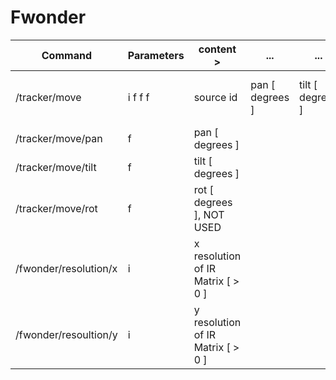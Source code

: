 # Fwonder

| Command|Parameters |content         >|...|...|...|...|...|
| -- | --  | -- | -- | -- | -- | --  | -- |
|/tracker/move|i f f f|source id|pan [ degrees ]|tilt [ degrees ]|rot [ degrees ], NOT USED| | |
|/tracker/move/pan|f|pan [ degrees ]| | | | | |
|/tracker/move/tilt|f|tilt [ degrees ]| | | | | |
|/tracker/move/rot|f|rot [ degrees ], NOT USED| | | | | |
|/fwonder/resolution/x|i|x resolution of IR Matrix [ > 0 ]| | | | | |
|/fwonder/resoultion/y|i|y resolution of IR Matrix [ > 0 ]| | | | | |
